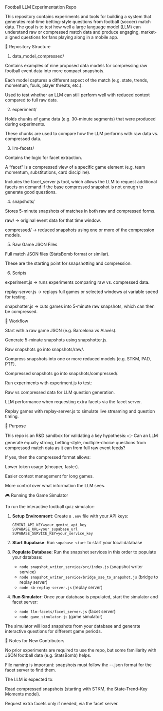 Football LLM Experimentation Repo

This repository contains experiments and tools for building a system that generates real-time betting-style questions from football (soccer) match data. The goal is to test how well a large language model (LLM) can understand raw or compressed match data and produce engaging, market-aligned questions for fans playing along in a mobile app.

📂 Repository Structure
1. data_model_compressed/

Contains examples of nine proposed data models for compressing raw football event data into more compact snapshots.

Each model captures a different aspect of the match (e.g. state, trends, momentum, fouls, player threats, etc.).

Used to test whether an LLM can still perform well with reduced context compared to full raw data.

2. experiment/

Holds chunks of game data (e.g. 30-minute segments) that were produced during experiments.

These chunks are used to compare how the LLM performs with raw data vs. compressed data.

3. llm-facets/

Contains the logic for facet extraction.

A “facet” is a compressed view of a specific game element (e.g. team momentum, substitutions, card discipline).

Includes the facet_server.js tool, which allows the LLM to request additional facets on demand if the base compressed snapshot is not enough to generate good questions.

4. snapshots/

Stores 5-minute snapshots of matches in both raw and compressed forms.

raw/ → original event data for that time window.

compressed/ → reduced snapshots using one or more of the compression models.

5. Raw Game JSON Files

Full match JSON files (StatsBomb format or similar).

These are the starting point for snapshotting and compression.

6. Scripts

experiment.js → runs experiments comparing raw vs. compressed data.

replay-server.js → replays full games or selected windows at variable speed for testing.

snapshotter.js → cuts games into 5-minute raw snapshots, which can then be compressed.

🚀 Workflow

Start with a raw game JSON (e.g. Barcelona vs Alavés).

Generate 5-minute snapshots using snapshotter.js.

Raw snapshots go into snapshots/raw/.

Compress snapshots into one or more reduced models (e.g. STKM, PAD, PTF).

Compressed snapshots go into snapshots/compressed/.

Run experiments with experiment.js to test:

Raw vs compressed data for LLM question generation.

LLM performance when requesting extra facets via the facet server.

Replay games with replay-server.js to simulate live streaming and question timing.

🎯 Purpose

This repo is an R&D sandbox for validating a key hypothesis:
👉 Can an LLM generate equally strong, betting-style, multiple-choice questions from compressed match data as it can from full raw event feeds?

If yes, then the compressed format allows:

Lower token usage (cheaper, faster).

Easier context management for long games.

More control over what information the LLM sees.

🎮 Running the Game Simulator

To run the interactive football quiz simulator:

1. **Setup Environment**: Create a `.env` file with your API keys:
   ```
   GEMINI_API_KEY=your_gemini_api_key
   SUPABASE_URL=your_supabase_url
   SUPABASE_SERVICE_KEY=your_service_key
   ```

2. **Start Supabase**: Run `supabase start` to start your local database

3. **Populate Database**: Run the snapshot services in this order to populate your database:
   - `node snapshot_writer_service/src/index.js` (snapshot writer service)
   - `node snapshot_writer_service/bridge_sse_to_snapshot.js` (bridge to replay server)
   - `node sb-replay-server.js` (replay server)

4. **Run Simulator**: Once your database is populated, start the simulator and facet server:
   - `node llm-facets/facet_server.js` (facet server)
   - `node game_simulator.js` (game simulator)

The simulator will load snapshots from your database and generate interactive questions for different game periods.

📌 Notes for New Contributors

No prior experiments are required to use the repo, but some familiarity with JSON football data (e.g. StatsBomb) helps.

File naming is important: snapshots must follow the <gameId>-<start>-<end>.json format for the facet server to find them.

The LLM is expected to:

Read compressed snapshots (starting with STKM, the State-Trend-Key Moments model).

Request extra facets only if needed, via the facet server.

